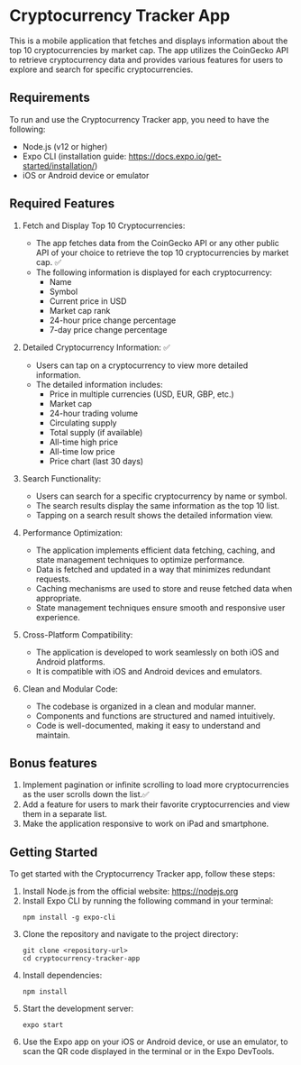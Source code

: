 # Cryptocurrency Tracker App

This is a mobile application that fetches and displays information about the top 10 cryptocurrencies by market cap. The app utilizes the CoinGecko API to retrieve cryptocurrency data and provides various features for users to explore and search for specific cryptocurrencies.

## Requirements

To run and use the Cryptocurrency Tracker app, you need to have the following:

- Node.js (v12 or higher)
- Expo CLI (installation guide: https://docs.expo.io/get-started/installation/)
- iOS or Android device or emulator

## Required Features

1. Fetch and Display Top 10 Cryptocurrencies:
   - The app fetches data from the CoinGecko API or any other public API of your choice to retrieve the top 10 cryptocurrencies by market cap. ✅
   - The following information is displayed for each cryptocurrency:
     - Name
     - Symbol
     - Current price in USD
     - Market cap rank
     - 24-hour price change percentage
     - 7-day price change percentage

2. Detailed Cryptocurrency Information: ✅
   - Users can tap on a cryptocurrency to view more detailed information.
   - The detailed information includes:
     - Price in multiple currencies (USD, EUR, GBP, etc.)
     - Market cap
     - 24-hour trading volume
     - Circulating supply
     - Total supply (if available)
     - All-time high price
     - All-time low price
     - Price chart (last 30 days)

3. Search Functionality:
   - Users can search for a specific cryptocurrency by name or symbol.
   - The search results display the same information as the top 10 list.
   - Tapping on a search result shows the detailed information view.

4. Performance Optimization:
   - The application implements efficient data fetching, caching, and state management techniques to optimize performance.
   - Data is fetched and updated in a way that minimizes redundant requests.
   - Caching mechanisms are used to store and reuse fetched data when appropriate.
   - State management techniques ensure smooth and responsive user experience.

5. Cross-Platform Compatibility:
   - The application is developed to work seamlessly on both iOS and Android platforms.
   - It is compatible with iOS and Android devices and emulators.

6. Clean and Modular Code:
   - The codebase is organized in a clean and modular manner.
   - Components and functions are structured and named intuitively.
   - Code is well-documented, making it easy to understand and maintain.

## Bonus features

1. Implement pagination or infinite scrolling to load more cryptocurrencies as the user scrolls down the list.✅
2. Add a feature for users to mark their favorite cryptocurrencies and view them in a separate list.
3. Make the application responsive to work on iPad and smartphone.

## Getting Started

To get started with the Cryptocurrency Tracker app, follow these steps:

1. Install Node.js from the official website: https://nodejs.org
2. Install Expo CLI by running the following command in your terminal:
   ```
   npm install -g expo-cli
   ```
3. Clone the repository and navigate to the project directory:
   ```
   git clone <repository-url>
   cd cryptocurrency-tracker-app
   ```
4. Install dependencies:
   ```
   npm install
   ```
5. Start the development server:
   ```
   expo start
   ```
6. Use the Expo app on your iOS or Android device, or use an emulator, to scan the QR code displayed in the terminal or in the Expo DevTools.